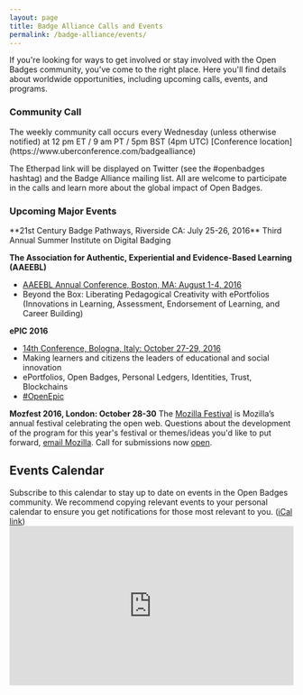 ```yaml
---
layout: page
title: Badge Alliance Calls and Events
permalink: /badge-alliance/events/
---
```

If you're looking for ways to get involved or stay involved with the Open Badges community, you’ve come to the right place. Here you'll find details about worldwide opportunities, including upcoming calls, events, and programs. 

<h3 class="title title-content">Community Call</h3>
The weekly community call occurs every Wednesday (unless otherwise notified) at 12 pm ET / 9 am PT / 5pm BST (4pm UTC) [Conference location](https://www.uberconference.com/badgealliance)

The Etherpad link will be displayed on Twitter (see the #openbadges hashtag) and the Badge Alliance mailing list. All are welcome to participate in the calls and learn more about the global impact of Open Badges.

<h3 class="title title-content">Upcoming Major Events</h3>
**21st Century Badge Pathways, Riverside CA: July 25-26, 2016**
Third Annual Summer Institute on Digital Badging  
 
**The Association for Authentic, Experiential and Evidence-Based Learning (AAEEBL)**

* [AAEEBL Annual Conference, Boston, MA: August 1-4, 2016](http://www.aaeebl.org/page/annual_conf_2016)
* Beyond the Box: Liberating Pedagogical Creativity with ePortfolios (Innovations in Learning, Assessment, Endorsement of Learning, and Career Building) 

**ePIC 2016**

* [14th Conference, Bologna, Italy: October 27-29, 2016](http://www.openepic.eu)
* Making learners and citizens the leaders of educational and social innovation
* ePortfolios, Open Badges, Personal Ledgers, Identities, Trust, Blockchains
* [#OpenEpic](https://twitter.com/search?q=%23openepic)
 
**Mozfest 2016, London: October 28-30**
The [Mozilla Festival](https://mozillafestival.org) is Mozilla’s annual festival celebrating the open web. Questions about the development of the program for this year's festival or themes/ideas you'd like to put forward, [email Mozilla](mailto:festival@mozilla.org). Call for submissions now [open](https://mozillafestival.org/proposals). 

<h2 class="title title-content" id="calendar">Events Calendar</h2>
Subscribe to this calendar to stay up to date on events in the Open Badges community. We recommend copying relevant events to your personal calendar to ensure you get notifications for those most relevant to you. (<a title="Badge Alliance Open Badges Events Calendar in iCal format" href="https://calendar.google.com/calendar/ical/ifjuqevurkfqqgnj6ecnh9g9ho%40group.calendar.google.com/public/basic.ics">iCal link</a>)

<style>.embed-container { position: relative; padding-bottom: 56.25%; height: 0; overflow: hidden; max-width: 100%; } .embed-container iframe, .embed-container object, .embed-container embed { position: absolute; top: 0; left: 0; width: 100%; height: 100%; }</style><div class='embed-container'><iframe src='https://calendar.google.com/calendar/embed?src=ifjuqevurkfqqgnj6ecnh9g9ho%40group.calendar.google.com&ctz=America/Los_Angeles' style='border:0'></iframe></div>
